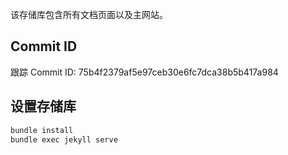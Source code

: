 该存储库包含所有文档页面以及主网站。 

## Commit ID

跟踪 Commit ID: 75b4f2379af5e97ceb30e6fc7dca38b5b417a984

## 设置存储库 

```bash
bundle install
bundle exec jekyll serve
```
